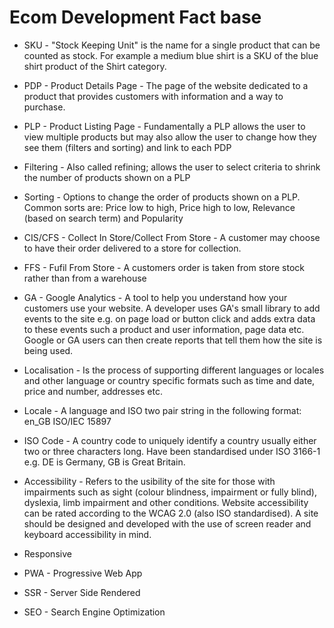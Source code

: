Ecom Development Fact base
==========================

*   SKU - "Stock Keeping Unit" is the name for a single product that can be counted as stock. For example a medium blue shirt is a SKU of the blue shirt product of the Shirt category.

*   PDP - Product Details Page - The page of the website dedicated to a product that provides customers with information and a way to purchase.

*   PLP - Product Listing Page - Fundamentally a PLP allows the user to view multiple products but may also allow the user to change how they see them (filters and sorting) and link to each PDP

*   Filtering - Also called refining; allows the user to select criteria to shrink the number of products shown on a PLP

*   Sorting - Options to change the order of products shown on a PLP. Common sorts are: Price low to high, Price high to low, Relevance (based on search term) and Popularity

*   CIS/CFS - Collect In Store/Collect From Store - A customer may choose to have their order delivered to a store for collection.

*   FFS - Fufil From Store - A customers order is taken from store stock rather than from a warehouse

*   GA - Google Analytics - A tool to help you understand how your customers use your website. A developer uses GA's small library to add events to the site e.g. on page load or button click and adds extra data to these events such a product and user information, page data etc. Google or GA users can then create reports that tell them how the site is being used.

*   Localisation - Is the process of supporting different languages or locales and other language or country specific formats such as time and date, price and number, addresses etc.

*   Locale - A language and ISO two pair string in the following format: en_GB ISO/IEC 15897

*   ISO Code - A country code to uniquely identify a country usually either two or three characters long. Have been standardised under ISO 3166-1 e.g. DE is Germany, GB is Great Britain.

*   Accessibility - Refers to the usibility of the site for those with impairments such as sight (colour blindness, impairment or fully blind), dyslexia, limb impairment and other conditions. Website accessibility can be rated according to the WCAG 2.0 (also ISO standardised). A site should be designed and developed with the use of screen reader and keyboard accessibility in mind.

*   Responsive

*   PWA - Progressive Web App

*   SSR - Server Side Rendered

*   SEO - Search Engine Optimization